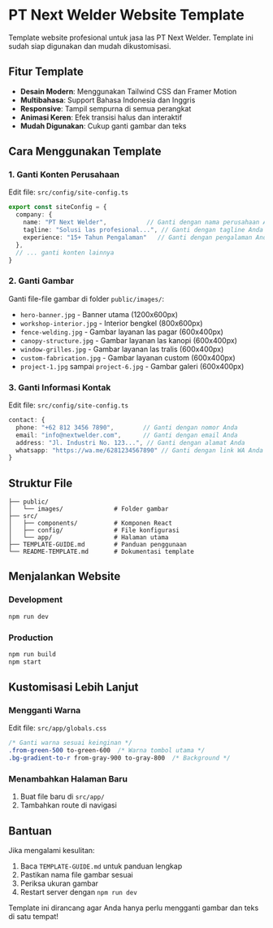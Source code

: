 # PT Next Welder Website Template

Template website profesional untuk jasa las PT Next Welder. Template ini sudah siap digunakan dan mudah dikustomisasi.

## Fitur Template

- **Desain Modern**: Menggunakan Tailwind CSS dan Framer Motion
- **Multibahasa**: Support Bahasa Indonesia dan Inggris
- **Responsive**: Tampil sempurna di semua perangkat
- **Animasi Keren**: Efek transisi halus dan interaktif
- **Mudah Digunakan**: Cukup ganti gambar dan teks

## Cara Menggunakan Template

### 1. Ganti Konten Perusahaan
Edit file: `src/config/site-config.ts`
```typescript
export const siteConfig = {
  company: {
    name: "PT Next Welder",           // Ganti dengan nama perusahaan Anda
    tagline: "Solusi las profesional...", // Ganti dengan tagline Anda
    experience: "15+ Tahun Pengalaman"   // Ganti dengan pengalaman Anda
  },
  // ... ganti konten lainnya
}
```

### 2. Ganti Gambar
Ganti file-file gambar di folder `public/images/`:
- `hero-banner.jpg` - Banner utama (1200x600px)
- `workshop-interior.jpg` - Interior bengkel (800x600px)
- `fence-welding.jpg` - Gambar layanan las pagar (600x400px)
- `canopy-structure.jpg` - Gambar layanan las kanopi (600x400px)
- `window-grilles.jpg` - Gambar layanan las tralis (600x400px)
- `custom-fabrication.jpg` - Gambar layanan custom (600x400px)
- `project-1.jpg` sampai `project-6.jpg` - Gambar galeri (600x400px)

### 3. Ganti Informasi Kontak
Edit file: `src/config/site-config.ts`
```typescript
contact: {
  phone: "+62 812 3456 7890",        // Ganti dengan nomor Anda
  email: "info@nextwelder.com",      // Ganti dengan email Anda
  address: "Jl. Industri No. 123...", // Ganti dengan alamat Anda
  whatsapp: "https://wa.me/6281234567890" // Ganti dengan link WA Anda
}
```

## Struktur File

```
├── public/
│   └── images/              # Folder gambar
├── src/
│   ├── components/          # Komponen React
│   ├── config/              # File konfigurasi
│   └── app/                 # Halaman utama
├── TEMPLATE-GUIDE.md        # Panduan penggunaan
└── README-TEMPLATE.md       # Dokumentasi template
```

## Menjalankan Website

### Development
```bash
npm run dev
```

### Production
```bash
npm run build
npm start
```

## Kustomisasi Lebih Lanjut

### Mengganti Warna
Edit file: `src/app/globals.css`
```css
/* Ganti warna sesuai keinginan */
.from-green-500 to-green-600  /* Warna tombol utama */
.bg-gradient-to-r from-gray-900 to-gray-800  /* Background */
```

### Menambahkan Halaman Baru
1. Buat file baru di `src/app/`
2. Tambahkan route di navigasi

## Bantuan

Jika mengalami kesulitan:
1. Baca `TEMPLATE-GUIDE.md` untuk panduan lengkap
2. Pastikan nama file gambar sesuai
3. Periksa ukuran gambar
4. Restart server dengan `npm run dev`

Template ini dirancang agar Anda hanya perlu mengganti gambar dan teks di satu tempat!